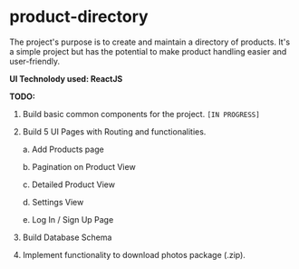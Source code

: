 # product-directory

The project's purpose is to create and maintain a directory of products. 
It's a simple project but has the potential to make product handling easier and user-friendly.

**UI Technolody used: ReactJS**

**TODO:**

 1. Build basic common components for the project. ```[IN PROGRESS]```
 2. Build 5 UI Pages with Routing and functionalities. 

	 a. Add Products page

	 b. Pagination on Product View

	 c. Detailed Product View

	 d. Settings View

	 e. Log In / Sign Up Page 
	 
3. Build Database Schema

4. Implement functionality to download photos package (.zip).


